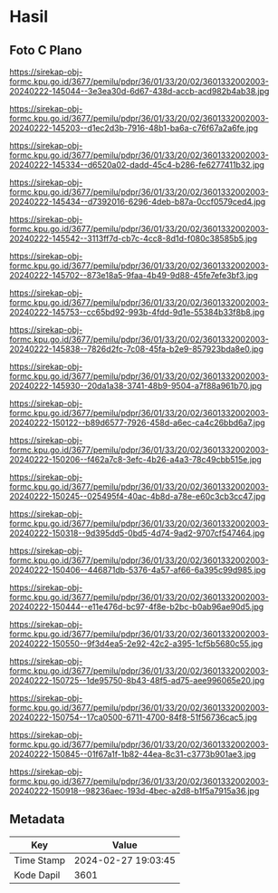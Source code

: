 # Hasil

## Foto C Plano

https://sirekap-obj-formc.kpu.go.id/3677/pemilu/pdpr/36/01/33/20/02/3601332002003-20240222-145044--3e3ea30d-6d67-438d-accb-acd982b4ab38.jpg

https://sirekap-obj-formc.kpu.go.id/3677/pemilu/pdpr/36/01/33/20/02/3601332002003-20240222-145203--d1ec2d3b-7916-48b1-ba6a-c76f67a2a6fe.jpg

https://sirekap-obj-formc.kpu.go.id/3677/pemilu/pdpr/36/01/33/20/02/3601332002003-20240222-145334--d6520a02-dadd-45c4-b286-fe6277411b32.jpg

https://sirekap-obj-formc.kpu.go.id/3677/pemilu/pdpr/36/01/33/20/02/3601332002003-20240222-145434--d7392016-6296-4deb-b87a-0ccf0579ced4.jpg

https://sirekap-obj-formc.kpu.go.id/3677/pemilu/pdpr/36/01/33/20/02/3601332002003-20240222-145542--3113ff7d-cb7c-4cc8-8d1d-f080c38585b5.jpg

https://sirekap-obj-formc.kpu.go.id/3677/pemilu/pdpr/36/01/33/20/02/3601332002003-20240222-145702--873e18a5-9faa-4b49-9d88-45fe7efe3bf3.jpg

https://sirekap-obj-formc.kpu.go.id/3677/pemilu/pdpr/36/01/33/20/02/3601332002003-20240222-145753--cc65bd92-993b-4fdd-9d1e-55384b33f8b8.jpg

https://sirekap-obj-formc.kpu.go.id/3677/pemilu/pdpr/36/01/33/20/02/3601332002003-20240222-145838--7826d2fc-7c08-45fa-b2e9-857923bda8e0.jpg

https://sirekap-obj-formc.kpu.go.id/3677/pemilu/pdpr/36/01/33/20/02/3601332002003-20240222-145930--20da1a38-3741-48b9-9504-a7f88a961b70.jpg

https://sirekap-obj-formc.kpu.go.id/3677/pemilu/pdpr/36/01/33/20/02/3601332002003-20240222-150122--b89d6577-7926-458d-a6ec-ca4c26bbd6a7.jpg

https://sirekap-obj-formc.kpu.go.id/3677/pemilu/pdpr/36/01/33/20/02/3601332002003-20240222-150206--f462a7c8-3efc-4b26-a4a3-78c49cbb515e.jpg

https://sirekap-obj-formc.kpu.go.id/3677/pemilu/pdpr/36/01/33/20/02/3601332002003-20240222-150245--025495f4-40ac-4b8d-a78e-e60c3cb3cc47.jpg

https://sirekap-obj-formc.kpu.go.id/3677/pemilu/pdpr/36/01/33/20/02/3601332002003-20240222-150318--9d395dd5-0bd5-4d74-9ad2-9707cf547464.jpg

https://sirekap-obj-formc.kpu.go.id/3677/pemilu/pdpr/36/01/33/20/02/3601332002003-20240222-150406--446871db-5376-4a57-af66-6a395c99d985.jpg

https://sirekap-obj-formc.kpu.go.id/3677/pemilu/pdpr/36/01/33/20/02/3601332002003-20240222-150444--e11e476d-bc97-4f8e-b2bc-b0ab96ae90d5.jpg

https://sirekap-obj-formc.kpu.go.id/3677/pemilu/pdpr/36/01/33/20/02/3601332002003-20240222-150550--9f3d4ea5-2e92-42c2-a395-1cf5b5680c55.jpg

https://sirekap-obj-formc.kpu.go.id/3677/pemilu/pdpr/36/01/33/20/02/3601332002003-20240222-150725--1de95750-8b43-48f5-ad75-aee996065e20.jpg

https://sirekap-obj-formc.kpu.go.id/3677/pemilu/pdpr/36/01/33/20/02/3601332002003-20240222-150754--17ca0500-6711-4700-84f8-51f56736cac5.jpg

https://sirekap-obj-formc.kpu.go.id/3677/pemilu/pdpr/36/01/33/20/02/3601332002003-20240222-150845--01f67a1f-1b82-44ea-8c31-c3773b901ae3.jpg

https://sirekap-obj-formc.kpu.go.id/3677/pemilu/pdpr/36/01/33/20/02/3601332002003-20240222-150918--98236aec-193d-4bec-a2d8-b1f5a7915a36.jpg


## Metadata

| Key        | Value               |
| ---------- | ------------------- |
| Time Stamp | 2024-02-27 19:03:45 |
| Kode Dapil | 3601                |




